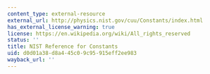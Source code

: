 ```yaml
---
content_type: external-resource
external_url: http://physics.nist.gov/cuu/Constants/index.html
has_external_license_warning: true
license: https://en.wikipedia.org/wiki/All_rights_reserved
status: ''
title: NIST Reference for Constants
uid: d0d01a38-d8a4-45c0-9c95-915eff2ee983
wayback_url: ''
---
```

